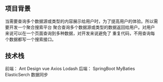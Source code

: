 ## 项目背景
  当需要查询多个数据源或类型的内容展示给用户时，为了提高用户的体验。所以需要开发一个聚合搜索平台 聚合查询多个数据源或类型的数据返回给用户。对用户来说可以在一个页面查询到多种数据，对开发来说避免了
重复代码，不用查询每个数据都写一个搜索接口。
## 技术栈
前端：
Ant Design vue
Axios
Lodash
后端：
SpringBoot
MyBaties
ElasticSerch
数据同步
